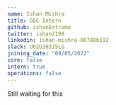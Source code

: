 ```yaml
---
name: Ishan Mishra
title: GDC Intern
github: ishanExtreme
twitter: ishan2198
linkedin: ishan-mishra-00788b192
slack: U02U103J5LG
joining_date: "09/05/2022"
core: false
intern: true
operations: false
---
```


Still waiting for this
